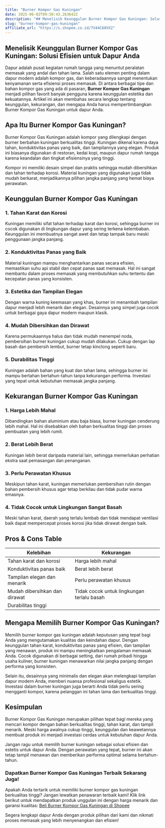 ```yaml
---
title: "Burner Kompor Gas Kuningan"
date: 2025-06-02T09:50:43.263642Z
description: "## Menelisik Keunggulan Burner Kompor Gas Kuningan: Solusi Efisien untuk Dapur Anda..."
slug: "burner-kompor-gas-kuningan"
affiliate_url: "https://s.shopee.co.id/7V44C68VX2"
---
```

## Menelisik Keunggulan Burner Kompor Gas Kuningan: Solusi Efisien untuk Dapur Anda

Dapur adalah pusat kegiatan rumah tangga yang menuntut peralatan memasak yang andal dan tahan lama. Salah satu elemen penting dalam dapur modern adalah kompor gas, dan keberadaannya sangat menentukan kenyamanan serta efisiensi proses memasak. Di antara berbagai tipe dan bahan kompor gas yang ada di pasaran, **Burner Kompor Gas Kuningan** menjadi pilihan favorit banyak pengguna karena keunggulan estetika dan kekuatannya. Artikel ini akan membahas secara lengkap tentang keunggulan, kekurangan, dan mengapa Anda harus mempertimbangkan Burner Kompor Gas Kuningan untuk dapur Anda.

## Apa Itu Burner Kompor Gas Kuningan?

Burner Kompor Gas Kuningan adalah kompor yang dilengkapi dengan burner berbahan kuningan berkualitas tinggi. Kuningan dikenal karena daya tahan, konduktivitas panas yang baik, dan tampilannya yang elegan. Produk ini biasanya digunakan di restoran, kedai kopi, maupun dapur rumah tangga karena keandalan dan tingkat efisiensinya yang tinggi.

Kompor ini memiliki desain simpel dan praktis sehingga mudah dibersihkan dan tahan terhadap korosi. Material kuningan yang digunakan juga tidak mudah berkarat, menjadikannya pilihan jangka panjang yang hemat biaya perawatan.

## Keunggulan Burner Kompor Gas Kuningan

### 1. Tahan Karat dan Korosi
Kuningan memiliki sifat tahan terhadap karat dan korosi, sehingga burner ini cocok digunakan di lingkungan dapur yang sering terkena kelembaban. Keunggulan ini membuatnya sangat awet dan tetap tampak baru meski penggunaan jangka panjang.

### 2. Konduktivitas Panas yang Baik
Material kuningan mampu menghantarkan panas secara efisien, memastikan suhu api stabil dan cepat panas saat memasak. Hal ini sangat membantu dalam proses memasak yang membutuhkan suhu tertentu dan kecepatan panas yang konsisten.

### 3. Estetika dan Tampilan Elegan
Dengan warna kuning keemasan yang khas, burner ini menambah tampilan dapur menjadi lebih menarik dan elegan. Desainnya yang simpel juga cocok untuk berbagai gaya dapur modern maupun klasik.

### 4. Mudah Dibersihkan dan Dirawat
Karena permukaannya halus dan tidak mudah menempel noda, pembersihan burner kuningan cukup mudah dilakukan. Cukup dengan lap basah dan pembersih lembut, burner tetap kinclong seperti baru.

### 5. Durabilitas Tinggi
Kuningan adalah bahan yang kuat dan tahan lama, sehingga burner ini mampu bertahan bertahun-tahun tanpa kekurangan performa. Investasi yang tepat untuk kebutuhan memasak jangka panjang.

## Kekurangan Burner Kompor Gas Kuningan

### 1. Harga Lebih Mahal
Dibandingkan bahan aluminium atau baja biasa, burner kuningan cenderung lebih mahal. Hal ini disebabkan oleh bahan berkualitas tinggi dan proses pembuatan yang lebih rumit.

### 2. Berat Lebih Berat
Kuningan lebih berat daripada material lain, sehingga memerlukan perhatian ekstra saat pemasangan dan penanganan.

### 3. Perlu Perawatan Khusus
Meskipun tahan karat, kuningan memerlukan pembersihan rutin dengan bahan pembersih khusus agar tetap berkilau dan tidak pudar warna emasnya.

### 4. Tidak Cocok untuk Lingkungan Sangat Basah
Meski tahan karat, daerah yang terlalu lembab dan tidak mendapat ventilasi baik dapat mempercepat proses korosi jika tidak dirawat dengan baik.

## Pros & Cons Table

| Kelebihan                                | Kekurangan                                        |
|------------------------------------------|--------------------------------------------------|
| Tahan karat dan korosi                 | Harga lebih mahal                             |
| Konduktivitas panas baik               | Berat lebih berat                             |
| Tampilan elegan dan menarik             | Perlu perawatan khusus                       |
| Mudah dibersihkan dan dirawat          | Tidak cocok untuk lingkungan terlalu basah |
| Durabilitas tinggi                     |                                                  |

## Mengapa Memilih Burner Kompor Gas Kuningan?

Memilih burner kompor gas kuningan adalah keputusan yang tepat bagi Anda yang mengutamakan kualitas dan keindahan dapur. Dengan keunggulan tahan karat, konduktivitas panas yang efisien, dan tampilan yang menawan, produk ini mampu meningkatkan pengalaman memasak Anda. Cocok digunakan di berbagai setting, dari rumah pribadi hingga usaha kuliner, burner kuningan menawarkan nilai jangka panjang dengan performa yang konsisten.

Selain itu, desainnya yang minimalis dan elegan akan melengkapi tampilan dapur modern Anda, memberi nuansa profesional sekaligus estetik. Investasi dalam burner kuningan juga berarti Anda tidak perlu sering mengganti kompor, karena pelanggan ini tahan lama dan berkualitas tinggi.

## Kesimpulan

Burner Kompor Gas Kuningan merupakan pilihan tepat bagi mereka yang mencari kompor dengan bahan berkualitas tinggi, tahan karat, dan tampil menarik. Meski harga awalnya cukup tinggi, keunggulan dan keawetannya membuat produk ini menjadi investasi cerdas untuk kebutuhan dapur Anda.

Jangan ragu untuk memilih burner kuningan sebagai solusi efisien dan estetis untuk dapur Anda. Dengan perawatan yang tepat, burner ini akan tetap tampil menawan dan memberikan performa optimal selama bertahun-tahun.

### Dapatkan Burner Kompor Gas Kuningan Terbaik Sekarang Juga!

Apakah Anda tertarik untuk memiliki burner kompor gas kuningan berkualitas tinggi? Jangan lewatkan penawaran terbaik kami! Klik link berikut untuk mendapatkan produk unggulan ini dengan harga menarik dan garansi kualitas: [Beli Burner Kompor Gas Kuningan di Shopee](https://s.shopee.co.id/7V44C68VX2)

Segera lengkapi dapur Anda dengan produk pilihan dari kami dan nikmati proses memasak yang lebih menyenangkan dan efisien!